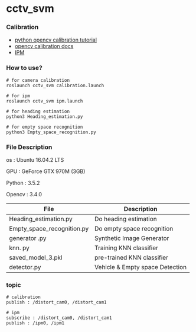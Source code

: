 # cctv_svm

### Calibration
* [python opencv calibration tutorial](https://opencv-python-tutroals.readthedocs.io/en/latest/py_tutorials/py_calib3d/py_calibration/py_calibration.html)
* [opencv calibration docs](https://docs.opencv.org/2.4/modules/imgproc/doc/geometric_transformations.html)
* [IPM](http://www.gisdeveloper.co.kr/?p=6832)


### How to use?
~~~
# for camera calibration
roslaunch cctv_svm calibration.launch

# for ipm
roslaunch cctv_svm ipm.launch

# for heading estimation
python3 Heading_estimation.py

# for empty space recognition
python3 Empty_space_recognition.py
~~~


### File Description

os : Ubuntu 16.04.2 LTS

GPU : GeForce GTX 970M (3GB)

Python : 3.5.2

Opencv : 3.4.0

|       File         |Description                                       |
|--------------------|--------------------------------------------------|
|Heading_estimation.py | Do heading estimation                                   |
|Empty_space_recognition.py | Do empty space recognition                                   |
|generator .py       |Synthetic Image Generator      |
|knn. py             |Training KNN classifier       |
|saved_model_3.pkl   |pre-trained KNN classifier                |
|detector.py         |Vehicle & Empty space Detection                           |

### topic
~~~
# calibration
publish : /distort_cam0, /distort_cam1

# ipm
subscribe : /distort_cam0, /distort_cam1
publish : /ipm0, /ipm1
~~~
